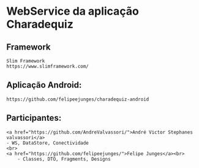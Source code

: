 # WebService da aplicação Charadequiz

## Framework
	Slim Framework
	https://www.slimframework.com/

## Aplicação Android: 
	https://github.com/felipeejunges/charadequiz-android
	
## Participantes:
	<a href="https://github.com/AndreValvassori/">André Victor Stephanes valvassori</a>
	- WS, DataStore, Conectividade
	<br>	
	<a href="https://github.com/felipeejunges/">Felipe Junges</a><br>
		- Classes, DTO, Fragments, Designs 
